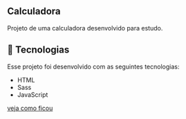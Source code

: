 ## **Calculadora**

Projeto de uma calculadora desenvolvido para estudo.

## 🚀 Tecnologias

Esse projeto foi desenvolvido com as seguintes tecnologias:

- HTML
- Sass
- JavaScript

[veja como ficou](https://felpsgus.github.io/Calculadora/)
